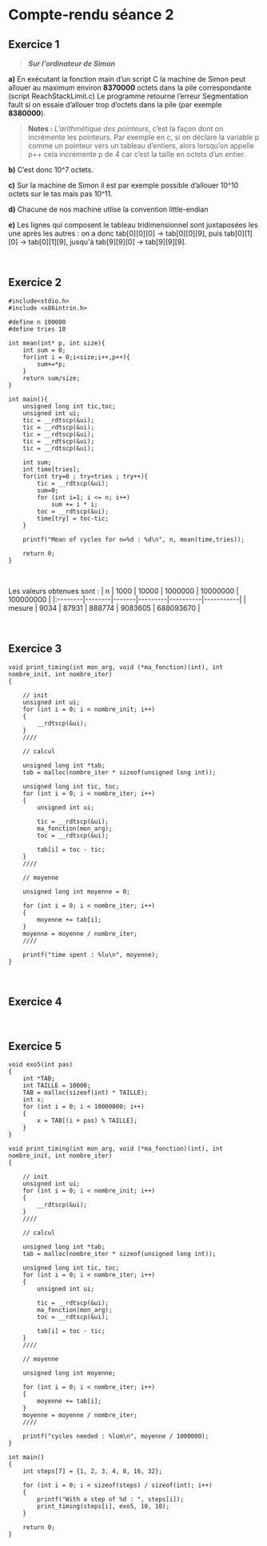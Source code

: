 # Compte-rendu séance 2

## Exercice 1
  >***Sur l'ordinateur de Simon***

  **a)** En exécutant la fonction main d’un script C la machine de Simon peut allouer au maximum environ **8370000** octets dans la pile correspondante (script ReachStackLimit.c)
Le programme retourne l’erreur Segmentation fault si on essaie d’allouer trop d’octets dans la pile (par exemple **8380000**).

>**Notes :** *L’arithmétique des pointeurs*, c’est la façon dont on incrémente les pointeurs. Par exemple en c, si on déclare la variable p comme un pointeur vers un tableau d’entiers, alors lorsqu’on appelle p++ cela incrémente p de 4 car c’est la taille en octets d’un entier.

  **b)** C’est donc 10^7 octets.
  
  **c)** Sur la machine de Simon il est par exemple possible d’allouer 10^10 octets sur le tas mais pas 10^11.

  **d)** Chacune de nos machine utlise la convention little-endian
  
  **e)** Les lignes qui composent le tableau tridimensionnel sont juxtaposées les une après les autres : on a donc tab[0][0][0] -> tab[0][0][9], puis tab[0][1][0] -> tab[0][1][9], jusqu'à tab[9][9][0] -> tab[9][9][9].

<br/>

## Exercice 2
```
#include<stdio.h>
#include <x86intrin.h>

#define n 100000
#define tries 10

int mean(int* p, int size){
    int sum = 0;
    for(int i = 0;i<size;i++,p++){
        sum+=*p;
    }
    return sum/size;
}

int main(){
    unsigned long int tic,toc;
    unsigned int ui;
    tic = __rdtscp(&ui);
    tic = __rdtscp(&ui);
    tic = __rdtscp(&ui);
    tic = __rdtscp(&ui);
    tic = __rdtscp(&ui);

    int sum;
    int time[tries];
    for(int try=0 ; try<tries ; try++){
        tic = __rdtscp(&ui);
        sum=0;
        for (int i=1; i <= n; i++)
            sum += i * i;
        toc = __rdtscp(&ui);
        time[try] = toc-tic;
    }

    printf("Mean of cycles for n=%d : %d\n", n, mean(time,tries));

    return 0;
}
```

<br/>

 Les valeurs obtenues sont :
|  n      | 1000   | 10000 | 1000000 | 10000000 | 100000000 |
|:--------|--------|-------|---------|----------|-----------|
| mesure  | 9034   | 87931 | 888774  | 9083605  | 688093670 |


<br/>


## Exercice 3
```
void print_timing(int mon_arg, void (*ma_fonction)(int), int nombre_init, int nombre_iter)
{

    // init
    unsigned int ui;
    for (int i = 0; i < nombre_init; i++)
    {
        __rdtscp(&ui);
    }
    ////

    // calcul

    unsigned long int *tab;
    tab = malloc(nombre_iter * sizeof(unsigned long int));

    unsigned long int tic, toc;
    for (int i = 0; i < nombre_iter; i++)
    {
        unsigned int ui;

        tic = __rdtscp(&ui);
        ma_fonction(mon_arg);
        toc = __rdtscp(&ui);

        tab[i] = toc - tic;
    }
    ////

    // moyenne

    unsigned long int moyenne = 0;

    for (int i = 0; i < nombre_iter; i++)
    {
        moyenne += tab[i];
    }
    moyenne = moyenne / nombre_iter;
    ////

    printf("time spent : %lu\n", moyenne);
}
```

<br/>


## Exercice 4



<br/>


## Exercice 5

```
void exo5(int pas)
{
    int *TAB;
    int TAILLE = 10000;
    TAB = malloc(sizeof(int) * TAILLE);
    int x;
    for (int i = 0; i < 10000000; i++)
    {
        x = TAB[(i + pas) % TAILLE];
    }
}

void print_timing(int mon_arg, void (*ma_fonction)(int), int nombre_init, int nombre_iter)
{

    // init
    unsigned int ui;
    for (int i = 0; i < nombre_init; i++)
    {
        __rdtscp(&ui);
    }
    ////

    // calcul

    unsigned long int *tab;
    tab = malloc(nombre_iter * sizeof(unsigned long int));

    unsigned long int tic, toc;
    for (int i = 0; i < nombre_iter; i++)
    {
        unsigned int ui;

        tic = __rdtscp(&ui);
        ma_fonction(mon_arg);
        toc = __rdtscp(&ui);

        tab[i] = toc - tic;
    }
    ////

    // moyenne

    unsigned long int moyenne;

    for (int i = 0; i < nombre_iter; i++)
    {
        moyenne += tab[i];
    }
    moyenne = moyenne / nombre_iter;
    ////

    printf("cycles needed : %lum\n", moyenne / 1000000);
}

int main()
{
    int steps[7] = {1, 2, 3, 4, 8, 16, 32};

    for (int i = 0; i < sizeof(steps) / sizeof(int); i++)
    {
        printf("With a step of %d : ", steps[i]);
        print_timing(steps[i], exo5, 10, 10);
    }

    return 0;
}
```






